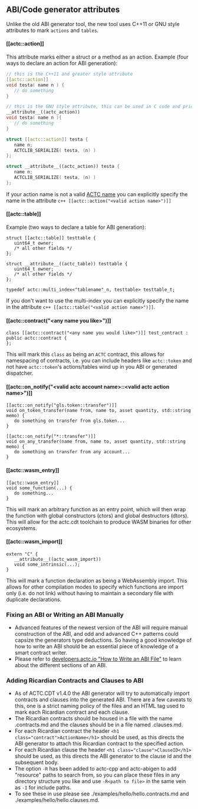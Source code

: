 ## ABI/Code generator attributes
Unlike the old ABI generator tool, the new tool uses C++11 or GNU style attributes to mark ```actions``` and ```tables```.
#### [[actc::action]]
This attribute marks either a struct or a method as an action.
Example (four ways to declare an action for ABI generation):
```c++
// this is the C++11 and greater style attribute
[[actc::action]]
void testa( name n ) {
   // do something
}

// this is the GNU style attribute, this can be used in C code and prior to C++ 11
__attribute__((actc_action))
void testa( name n ){
   // do something
}

struct [[actc::action]] testa {
   name n;
   ACTCLIB_SERIALIZE( testa, (n) )
};

struct __attribute__((actc_action)) testa {
   name n;
   ACTCLIB_SERIALIZE( testa, (n) )
};
```
If your action name is not a valid [ACTC name](https://developers.actc.io/actc-cpp/docs/naming-conventions) you can explicitly specify the name in the attribute ```c++ [[actc::action("<valid action name>")]]```

#### [[actc::table]]
Example (two ways to declare a table for ABI generation):
```
struct [[actc::table]] testtable {
   uint64_t owner;
   /* all other fields */
};

struct __attribute__((actc_table)) testtable {
   uint64_t owner;
   /* all other fields */
};

typedef actc::multi_index<"tablename"_n, testtable> testtable_t;
```
If you don't want to use the multi-index you can explicitly specify the name in the attribute ```c++ [[actc::table("<valid action name>")]]```.

#### [[actc::contract("\<any name you like\>")]]
```
class [[actc::contract("<any name you would like>")]] test_contract : public actc::contract {
};
```
This will mark this `class` as being an `ACTC` contract, this allows for namespacing of contracts, i.e. you can include headers like `actc::token` and not have `actc::token`'s actions/tables wind up in you ABI or generated dispatcher.

#### [[actc::on_notify("\<valid actc account name\>::\<valid actc action name\>")]]
```
[[actc::on_notify("gls.token::transfer")]]
void on_token_transfer(name from, name to, asset quantity, std::string memo) {
   do something on transfer from gls.token...
}

[[actc::on_notify("*::transfer")]]
void on_any_transfer(name from, name to, asset quantity, std::string memo) {
   do something on transfer from any account...
}
```

#### [[actc::wasm_entry]]
```
[[actc::wasm_entry]]
void some_function(...) {
   do something...
}
```

This will mark an arbitrary function as an entry point, which will then wrap the function with global constructors (ctors) and global destructors (dtors).  This will allow for the actc.cdt toolchain to produce WASM binaries for other ecosystems.

#### [[actc::wasm_import]]
```
extern "C" {
   __attribute__((actc_wasm_import))
   void some_intrinsic(...);
}
```

This will mark a function declaration as being a WebAssembly import.  This allows for other compilation modes to specify which functions are import only (i.e. do not link) without having to maintain a secondary file with duplicate declarations.

### Fixing an ABI or Writing an ABI Manually
- Advanced features of the newest version of the ABI will require manual construction of the ABI, and odd and advanced C++ patterns could capsize the generators type deductions. So having a good knowledge of how to write an ABI should be an essential piece of knowledge of a smart contract writer.
- Please refer to [developers.actc.io "How to Write an ABI File"](https://developers.actc.io/actc-cpp/docs/how-to-write-an-abi) to learn about the different sections of an ABI.

### Adding Ricardian Contracts and Clauses to ABI
- As of ACTC.CDT v1.4.0 the ABI generator will try to automatically import contracts and clauses into the generated ABI.  There are a few caveats to this, one is a strict naming policy of the files and an HTML tag used to mark each Ricardian contract and each clause.
- The Ricardian contracts should be housed in a file with the name <contract name>.contracts.md and the clauses should be in a file named <contract name>.clauses.md.
 - For each Ricardian contract the header `<h1 class="contract">ActionName</h1>` should be used, as this directs the ABI generator to attach this Ricardian contract to the specified action.
 - For each Ricardian clause the header `<h1 class="clause">ClauseID</h1>` should be used, as this directs the ABI generator to the clause id and the subsequent body.
 - The option `-R` has been added to actc-cpp and actc-abigen to add "resource" paths to search from, so you can place these files in any directory structure you like and use `-R<path to file>` in the same vein as `-I` for include paths.
 - To see these in use please see ./examples/hello/hello.contracts.md and ./examples/hello/hello.clauses.md.
